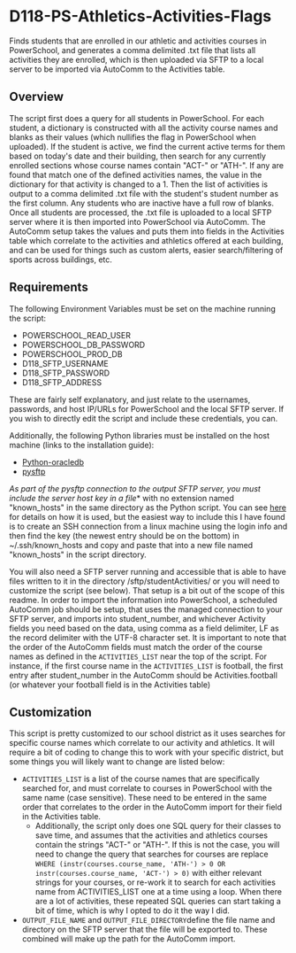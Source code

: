
# D118-PS-Athletics-Activities-Flags

Finds students that are enrolled in our athletic and activities courses in PowerSchool, and generates a comma delimited .txt file that lists all activities they are enrolled, which is then uploaded via SFTP to a local server to be imported via AutoComm to the Activities table.

## Overview

The script first does a query for all students in PowerSchool. For each student, a dictionary is constructed with all the activity course names and blanks as their values (which nullifies the flag in PowerSchool when uploaded).
If the student is active, we find the current active terms for them based on today's date and their building, then search for any currently enrolled sections whose course names contain "ACT-" or "ATH-".
If any are found that match one of the defined activities names, the value in the dictionary for that activity is changed to a 1.
Then the list of activities is output to a comma delimited .txt file with the student's student number as the first column. Any students who are inactive have a full row of blanks.
Once all students are processed, the .txt file is uploaded to a local SFTP server where it is then imported into PowerSchool via AutoComm. The AutoComm setup takes the values and puts them into fields in the Activities table which correlate to the activities and athletics offered at each building, and can be used for things such as custom alerts, easier search/filtering of sports across buildings, etc.

## Requirements

The following Environment Variables must be set on the machine running the script:

- POWERSCHOOL_READ_USER
- POWERSCHOOL_DB_PASSWORD
- POWERSCHOOL_PROD_DB
- D118_SFTP_USERNAME
- D118_SFTP_PASSWORD
- D118_SFTP_ADDRESS

These are fairly self explanatory, and just relate to the usernames, passwords, and host IP/URLs for PowerSchool and the local SFTP server. If you wish to directly edit the script and include these credentials, you can.

Additionally, the following Python libraries must be installed on the host machine (links to the installation guide):

- [Python-oracledb](https://python-oracledb.readthedocs.io/en/latest/user_guide/installation.html)
- [pysftp](https://pypi.org/project/pysftp/)

*As part of the pysftp connection to the output SFTP server, you must include the server host key in a file** with no extension named "known_hosts" in the same directory as the Python script. You can see [here](https://pysftp.readthedocs.io/en/release_0.2.9/cookbook.html#pysftp-cnopts) for details on how it is used, but the easiest way to include this I have found is to create an SSH connection from a linux machine using the login info and then find the key (the newest entry should be on the bottom) in ~/.ssh/known_hosts and copy and paste that into a new file named "known_hosts" in the script directory.

You will also need a SFTP server running and accessible that is able to have files written to it in the directory /sftp/studentActivities/ or you will need to customize the script (see below). That setup is a bit out of the scope of this readme.
In order to import the information into PowerSchool, a scheduled AutoComm job should be setup, that uses the managed connection to your SFTP server, and imports into student_number, and whichever Activity fields you need based on the data, using comma as a field delimiter, LF as the record delimiter with the UTF-8 character set. It is important to note that the order of the AutoComm fields must match the order of the course names as defined in the `ACTIVITIES_LIST` near the top of the script.
For instance, if the first course name in the `ACTIVITIES_LIST` is football, the first entry after student_number in the AutoComm should be Activities.football (or whatever your football field is in the Activities table)

## Customization

This script is pretty customized to our school district as it uses searches for specific course names which correlate to our activity and athletics. It will require a bit of coding to change this to work with your specific district, but some things you will likely want to change are listed below:

- `ACTIVITIES_LIST` is a list of the course names that are specifically searched for, and must correlate to courses in PowerSchool with the same name (case sensitive). These need to be entered in the same order that correlates to the order in the AutoComm import for their field in the Activities table.
  - Additionally, the script only does one SQL query for their classes to save time, and assumes that the activities and athletics courses contain the strings "ACT-" or "ATH-". If this is not the case, you will need to change the query that searches for courses are replace `WHERE (instr(courses.course_name, 'ATH-') > 0 OR instr(courses.course_name, 'ACT-') > 0)` with either relevant strings for your courses, or re-work it to search for each activities name from ACTIVITIES_LIST one at a time using a loop. When there are a lot of activities, these repeated SQL queries can start taking a bit of time, which is why I opted to do it the way I did.
- `OUTPUT_FILE_NAME` and `OUTPUT_FILE_DIRECTORY`define the file name and directory on the SFTP server that the file will be exported to. These combined will make up the path for the AutoComm import.
